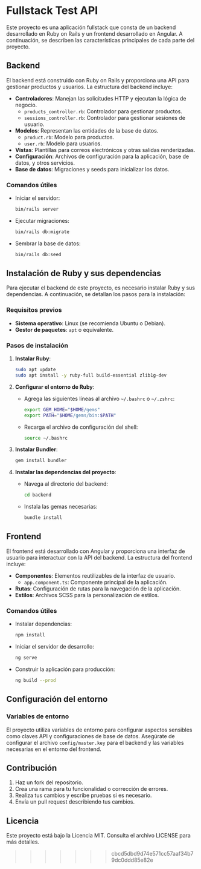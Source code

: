 # Fullstack Test API

Este proyecto es una aplicación fullstack que consta de un backend desarrollado en Ruby on Rails y un frontend desarrollado en Angular. A continuación, se describen las características principales de cada parte del proyecto.

## Backend

El backend está construido con Ruby on Rails y proporciona una API para gestionar productos y usuarios. La estructura del backend incluye:

- **Controladores**: Manejan las solicitudes HTTP y ejecutan la lógica de negocio.
  - `products_controller.rb`: Controlador para gestionar productos.
  - `sessions_controller.rb`: Controlador para gestionar sesiones de usuario.
- **Modelos**: Representan las entidades de la base de datos.
  - `product.rb`: Modelo para productos.
  - `user.rb`: Modelo para usuarios.
- **Vistas**: Plantillas para correos electrónicos y otras salidas renderizadas.
- **Configuración**: Archivos de configuración para la aplicación, base de datos, y otros servicios.
- **Base de datos**: Migraciones y seeds para inicializar los datos.

### Comandos útiles

- Iniciar el servidor:
  ```bash
  bin/rails server
  ```
- Ejecutar migraciones:
  ```bash
  bin/rails db:migrate
  ```
- Sembrar la base de datos:
  ```bash
  bin/rails db:seed
  ```

## Instalación de Ruby y sus dependencias

Para ejecutar el backend de este proyecto, es necesario instalar Ruby y sus dependencias. A continuación, se detallan los pasos para la instalación:

### Requisitos previos

- **Sistema operativo**: Linux (se recomienda Ubuntu o Debian).
- **Gestor de paquetes**: `apt` o equivalente.

### Pasos de instalación

1. **Instalar Ruby**:
   ```bash
   sudo apt update
   sudo apt install -y ruby-full build-essential zlib1g-dev
   ```

2. **Configurar el entorno de Ruby**:
   - Agrega las siguientes líneas al archivo `~/.bashrc` o `~/.zshrc`:
     ```bash
     export GEM_HOME="$HOME/gems"
     export PATH="$HOME/gems/bin:$PATH"
     ```
   - Recarga el archivo de configuración del shell:
     ```bash
     source ~/.bashrc
     ```

3. **Instalar Bundler**:
   ```bash
   gem install bundler
   ```

4. **Instalar las dependencias del proyecto**:
   - Navega al directorio del backend:
     ```bash
     cd backend
     ```
   - Instala las gemas necesarias:
     ```bash
     bundle install
     ```

## Frontend

El frontend está desarrollado con Angular y proporciona una interfaz de usuario para interactuar con la API del backend. La estructura del frontend incluye:

- **Componentes**: Elementos reutilizables de la interfaz de usuario.
  - `app.component.ts`: Componente principal de la aplicación.
- **Rutas**: Configuración de rutas para la navegación de la aplicación.
- **Estilos**: Archivos SCSS para la personalización de estilos.

### Comandos útiles

- Instalar dependencias:
  ```bash
  npm install
  ```
- Iniciar el servidor de desarrollo:
  ```bash
  ng serve
  ```
- Construir la aplicación para producción:
  ```bash
  ng build --prod
  ```

## Configuración del entorno

### Variables de entorno

El proyecto utiliza variables de entorno para configurar aspectos sensibles como claves API y configuraciones de base de datos. Asegúrate de configurar el archivo `config/master.key` para el backend y las variables necesarias en el entorno del frontend.

## Contribución

1. Haz un fork del repositorio.
2. Crea una rama para tu funcionalidad o corrección de errores.
3. Realiza tus cambios y escribe pruebas si es necesario.
4. Envía un pull request describiendo tus cambios.

## Licencia

Este proyecto está bajo la Licencia MIT. Consulta el archivo LICENSE para más detalles.
>>>>>>> cbcd5dbd9d74e571cc57aaf34b79dc0ddd85e82e
